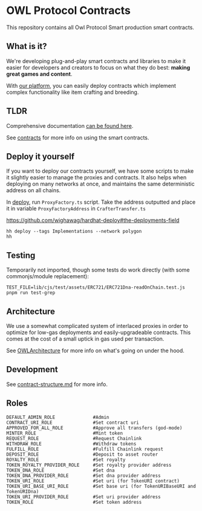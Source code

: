 # OWL Protocol Contracts

This repository contains all Owl Protocol Smart production smart contracts.
## What is it?
We're developing plug-and-play smart contracts and libraries to make it easier for developers and creators to focus on what they do best: **making great games and content**.

With [our platform](https://owlprotocol.xyz), you can easily deploy contracts which implement complex functionality like item crafting and breeding.

## TLDR
Comprehensive documentation [can be found here](https://owlprotocol.github.io/contracts/docs).

See [contracts](./contracts) for more info on using the smart contracts.

## Deploy it yourself

If you want to deploy our contracts yourself, we have some scripts to make it slightly easier to manage the proxies and contracts. It also helps when deploying on many networks at once, and maintains the same deterministic address on all chains.

In [deploy](./deploy/001_Implementation/), run `ProxyFactory.ts` script. Take the address outputted and place it in variable `ProxyFactoryAddress` in `CrafterTransfer.ts`

https://github.com/wighawag/hardhat-deploy#the-deployments-field

```
hh deploy --tags Implementations --network polygon
hh
```

## Testing

Temporarily not imported, though some tests do work directly (with some commonjs/module replacement):

`TEST_FILE=lib/cjs/test/assets/ERC721/ERC721Dna-readOnChain.test.js pnpm run test-grep`

## Architecture

We use a somewhat complicated system of interlaced proxies in order to optimize for low-gas deployments and easily-upgradeable contracts. This comes at the cost of a small uptick in gas used per transaction.

See [OWLArchitecture](OWLArchitecture.svg) for more info on what's going on under the hood.

## Development
See [contract-structure.md](../docs/docs-contracts/advanced/contract-structure.md) for more info.

## Roles
```
DEFAULT_ADMIN_ROLE              #Admin
CONTRACT_URI_ROLE               #Set contract uri
APPROVED_FOR_ALL_ROLE           #Approve all transfers (god-mode)
MINTER_ROLE                     #Mint token
REQUEST_ROLE                    #Request Chainlink
WITHDRAW_ROLE                   #Withdraw tokens
FULFILL_ROLE                    #Fulfill Chainlink request
DEPOSIT_ROLE                    #Deposit to asset router
ROYALTY_ROLE                    #Set royalty
TOKEN_ROYALTY_PROVIDER_ROLE     #Set royalty provider address
TOKEN_DNA_ROLE                  #Set dna
TOKEN_DNA_PROVIDER_ROLE         #Set dna provider address
TOKEN_URI_ROLE                  #Set uri (for TokenURI contract)
TOKEN_URI_BASE_URI_ROLE         #Set base uri (for TokenURIBaseURI and TokenURIDna)
TOKEN_URI_PROVIDER_ROLE         #Set uri provider address
TOKEN_ROLE                      #Set token address
```
